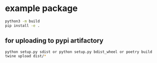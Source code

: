 # example package

```bash
python3 -m build
pip install -e .
```

## for uploading to pypi artifactory
```bash
python setup.py sdist or python setup.py bdist_wheel or poetry build
twine upload dist/*
```